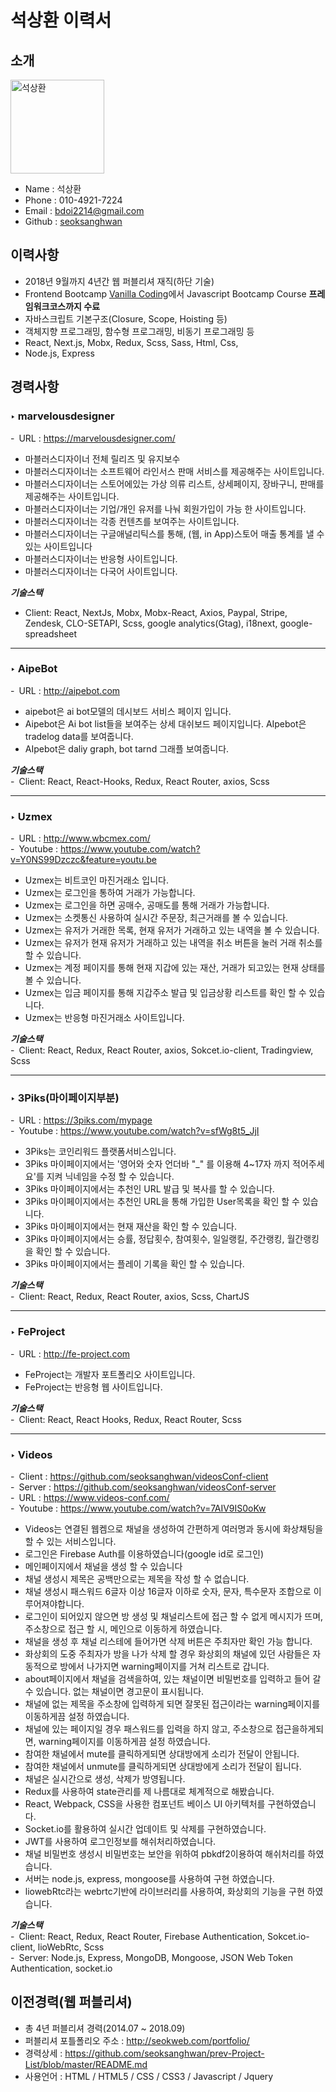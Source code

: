 # 석상환 **이력서** 

## 소개 
<img src="https://github.com/seoksanghwan/seoksanghwa-resume/blob/master/%E1%84%89%E1%85%A5%E1%86%A8%E1%84%89%E1%85%A1%E1%86%BC%E1%84%92%E1%85%AA%E1%86%AB.jpg?raw=true" alt="석상환" width="150" />

- Name : 석상환
- Phone : 010-4921-7224
- Email : [bdoi2214@gmail.com](mailto:bdoi2214@gmail.com)
- Github : [seoksanghwan](https://github.com/seoksanghwan?tab=repositories)

## 이력사항
- 2018년 9월까지 4년간 웹 퍼블리셔 재직(하단 기술)
- Frontend Bootcamp [Vanilla Coding](https://www.vanillacoding.co/)에서 Javascript Bootcamp Course **프레임워크코스까지 수료**
- 자바스크립트 기본구조(Closure, Scope, Hoisting 등)
- 객체지향 프로그래밍, 함수형 프로그래밍, 비동기 프로그래밍 등
- React, Next.js, Mobx, Redux, Scss, Sass, Html, Css,
- Node.js, Express

## 경력사항

### ‣ marvelousdesigner
- URL : <https://marvelousdesigner.com/><br />
* 마블러스디자이너 전체 릴리즈 및 유지보수
* 마블러스디자이너는 소프트웨어 라인서스 판매 서비스를 제공해주는 사이트입니다.
* 마블러스디자이너는 스토어에있는 가상 의류 리스트, 상세페이지, 장바구니, 판매를 제공해주는 사이트입니다.
* 마블러스디자이너는 기업/개인 유저를 나눠 회원가입이 가능 한 사이트입니다.
* 마블러스디자이너는 각종 컨텐츠를 보여주는 사이트입니다.
* 마블러스디자이너는 구글애널리틱스를 통해, (웹, in App)스토어 매출 통계를 낼 수 있는 사이트입니다
* 마블러스디자이너는 반응형 사이트입니다.
* 마블러스디자이너는 다국어 사이트입니다.

**_기술스택_**<br />
- Client: React, NextJs, Mobx, Mobx-React, Axios, Paypal, Stripe, Zendesk, CLO-SETAPI, Scss, google analytics(Gtag), i18next, google-spreadsheet

* * *
### ‣ AipeBot
- URL : <http://aipebot.com><br />

* aipebot은 ai bot모델의 데시보드 서비스 페이지 입니다.
* Aipebot은 Ai bot list들을 보여주는 상세 대쉬보드 페이지입니다. AIpebot은 tradelog data를 보여줍니다.
* AIpebot은 daliy graph, bot tarnd 그래플 보여줍니다.

**_기술스택_**<br />
- Client: React, React-Hooks, Redux, React Router, axios, Scss

* * *
### ‣ Uzmex
- URL : <http://www.wbcmex.com/> <br/>
- Youtube : <https://www.youtube.com/watch?v=Y0NS99Dzczc&feature=youtu.be>

* Uzmex는 비트코인 마진거래소 입니다.
* Uzmex는 로그인을 통하여 거래가 가능합니다.
* Uzmex는 로그인을 하면 공매수, 공매도를 통해 거래가 가능합니다.
* Uzmex는 소켓통신 사용하여 실시간 주문장, 최근거래를 볼 수 있습니다.
* Uzmex는 유저가 거래한 목록, 현재 유저가 거래하고 있는 내역을 볼 수 있습니다.
* Uzmex는 유저가 현재 유저가 거래하고 있는 내역을 취소 버튼을 눌러 거래 취소를 할 수 있습니다.
* Uzmex는 계정 페이지를 통해 현재 지갑에 있는 재산, 거래가 되고있는 현재 상태를 볼 수 있습니다.
* Uzmex는 입금 페이지를 통해 지갑주소 발급 및 입금상황 리스트를 확인 할 수 있습니다.
* Uzmex는 반응형 마진거래소 사이트입니다.

**_기술스택_**<br />
- Client: React, Redux, React Router, axios, Sokcet.io-client, Tradingview, Scss

* * *

### ‣ 3Piks(마이페이지부분)
- URL : <https://3piks.com/mypage><br />
- Youtube : <https://www.youtube.com/watch?v=sfWg8t5_JjI>

* 3Piks는 코인리워드 플랫폼서비스입니다.
* 3Piks 마이페이지에서는 '영어와 숫자 언더바 "_" 를 이용해 4~17자 까지 적어주세요'를 지켜 닉네임을 수정 할 수 있습니다.
* 3Piks 마이페이지에서는 추천인 URL 발급 및 복사를 할 수 있습니다.
* 3Piks 마이페이지에서는 추천인 URL을 통해 가입한 User목록을 확인 할 수 있습니다.
* 3Piks 마이페이지에서는 현재 재산을 확인 할 수 있습니다.
* 3Piks 마이페이지에서는 승률, 정답횟수, 참여횟수, 일일랭킬, 주간랭킹, 월간랭킹을 확인 할 수 있습니다.
* 3Piks 마이페이지에서는 플레이 기록을 확인 할 수 있습니다.

**_기술스택_**<br />
- Client: React, Redux, React Router, axios, Scss, ChartJS

* * *


### ‣ FeProject
- URL : <http://fe-project.com><br />

* FeProject는 개발자 포트폴리오 사이트입니다.
* FeProject는 반응형 웹 사이트입니다.


**_기술스택_**<br />
- Client: React, React Hooks, Redux, React Router, Scss

* * *

### ‣ Videos
- Client : <https://github.com/seoksanghwan/videosConf-client><br />
- Server : <https://github.com/seoksanghwan/videosConf-server><br />
- URL : <https://www.videos-conf.com/><br />
- Youtube : <https://www.youtube.com/watch?v=7AIV9IS0oKw>

* Videos는 연결된 웹켐으로 채널을 생성하여 간편하게 여러명과 동시에 화상채팅을 할 수 있는 서비스입니다.
* 로그인은 Firebase Auth를 이용하였습니다(google id로 로그인)
* 메인페이지에서 채널을 생성 할 수 있습니다
* 채널 생성시 제목은 공백만으로는 제목을 작성 할 수 없습니다.
* 채널 생성시 패스워드 6글자 이상 16글자 이하로 숫자, 문자, 특수문자 조합으로 이루어져야합니다.
* 로그인이 되어있지 않으면 방 생성 및 채널리스트에 접근 할 수 없게 메시지가 뜨며, 주소창으로 접근 할 시, 메인으로 이동하게 하였습니다.
* 채널을 생성 후 채널 리스테에 들어가면 삭제 버튼은 주최자만 확인 가능 합니다.
* 화상회의 도중 주최자가 방을 나가 삭제 할 경우 화상회의 채널에 있던 사람들은 자동적으로 방에서 나가지면 warning페이지를 거쳐 리스트로 갑니다.
* about페이지에서 채널을 검색을하여, 있는 채널이면 비밀번호를 입력하고 들어 갈 수 있습니다. 없는 채널이면 경고문이 표시됩니다.
* 채널에 없는 제목을 주소창에 입력하게 되면 잘못된 접근이라는 warning페이지를 이동하게끔 설정 하였습니다.
* 채널에 있는 페이지일 경우 패스워드를 입력을 하지 않고, 주소창으로 접근을하게되면, warning페이지를 이동하게끔 설정 하였습니다.
* 참여한 채널에서 mute를 클릭하게되면 상대방에게 소리가 전달이 안됩니다.
* 참여한 채널에서 unmute를 클릭하게되면 상대방에게 소리가 전달이 됩니다.
* 채널은 실시간으로 생성, 삭제가 방영됩니다.
* Redux를 사용하여 state관리를 제 나름대로 체계적으로 해봤습니다.
* React, Webpack, CSS을 사용한 컴포넌트 베이스 UI 아키텍처를 구현하였습니다.
* Socket.io를 활용하여 실시간 업데이트 및 삭제를 구현하였습니다.
* JWT를 사용하여 로그인정보를 해쉬처리하였습니다.
* 채널 비밀번호 생성시 비밀번호는 보안을 위하여 pbkdf2이용하여 해쉬처리를 하였습니다.
* 서버는 node.js, express, mongoose를 사용하여 구현 하였습니다.
* liowebRtc라는 webrtc기반에 라이브러리를 사용하여, 화상회의 기능을 구현 하였습니다.

**_기술스택_**<br />
- Client: React, Redux, React Router, Firebase Authentication, Sokcet.io-client, lioWebRtc, Scss<br />
- Server: Node.js, Express, MongoDB, Mongoose, JSON Web Token Authentication, socket.io


## 이전경력(웹 퍼블리셔)
- 총 4년 퍼블리셔 경력(2014.07 ~ 2018.09)
- 퍼블리셔 포틀폴리오 주소 : <http://seokweb.com/portfolio/>
- 경력상세 : <https://github.com/seoksanghwan/prev-Project-List/blob/master/README.md>
- 사용언어 : HTML / HTML5 / CSS / CSS3 / Javascript / Jquery
